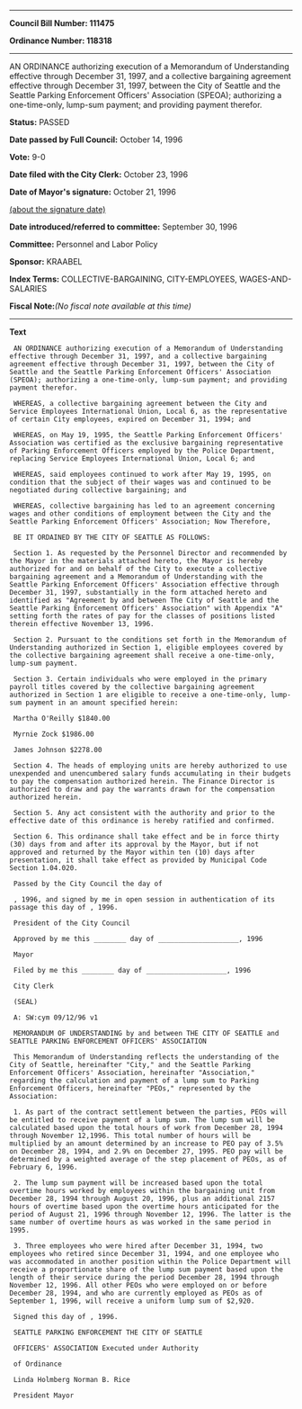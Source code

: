 

********

**Council Bill Number: 111475**
   
**Ordinance Number: 118318**
********

 AN ORDINANCE authorizing execution of a Memorandum of Understanding effective through December 31, 1997, and a collective bargaining agreement effective through December 31, 1997, between the City of Seattle and the Seattle Parking Enforcement Officers' Association (SPEOA); authorizing a one-time-only, lump-sum payment; and providing payment therefor.

**Status:** PASSED
   
**Date passed by Full Council:** October 14, 1996
   
**Vote:** 9-0
   
**Date filed with the City Clerk:** October 23, 1996
   
**Date of Mayor's signature:** October 21, 1996
   
[(about the signature date)](/~public/approvaldate.htm)
   
   
   
**Date introduced/referred to committee:** September 30, 1996
   
**Committee:** Personnel and Labor Policy
   
**Sponsor:** KRAABEL
   
   
**Index Terms:** COLLECTIVE-BARGAINING, CITY-EMPLOYEES, WAGES-AND-SALARIES

**Fiscal Note:**_(No fiscal note available at this time)_

********

**Text**
   
```
 AN ORDINANCE authorizing execution of a Memorandum of Understanding effective through December 31, 1997, and a collective bargaining agreement effective through December 31, 1997, between the City of Seattle and the Seattle Parking Enforcement Officers' Association (SPEOA); authorizing a one-time-only, lump-sum payment; and providing payment therefor.

 WHEREAS, a collective bargaining agreement between the City and Service Employees International Union, Local 6, as the representative of certain City employees, expired on December 31, 1994; and

 WHEREAS, on May 19, 1995, the Seattle Parking Enforcement Officers' Association was certified as the exclusive bargaining representative of Parking Enforcement Officers employed by the Police Department, replacing Service Employees International Union, Local 6; and

 WHEREAS, said employees continued to work after May 19, 1995, on condition that the subject of their wages was and continued to be negotiated during collective bargaining; and

 WHEREAS, collective bargaining has led to an agreement concerning wages and other conditions of employment between the City and the Seattle Parking Enforcement Officers' Association; Now Therefore,

 BE IT ORDAINED BY THE CITY OF SEATTLE AS FOLLOWS:

 Section 1. As requested by the Personnel Director and recommended by the Mayor in the materials attached hereto, the Mayor is hereby authorized for and on behalf of the City to execute a collective bargaining agreement and a Memorandum of Understanding with the Seattle Parking Enforcement Officers' Association effective through December 31, 1997, substantially in the form attached hereto and identified as "Agreement by and between The City of Seattle and the Seattle Parking Enforcement Officers' Association" with Appendix "A" setting forth the rates of pay for the classes of positions listed therein effective November 13, 1996.

 Section 2. Pursuant to the conditions set forth in the Memorandum of Understanding authorized in Section 1, eligible employees covered by the collective bargaining agreement shall receive a one-time-only, lump-sum payment.

 Section 3. Certain individuals who were employed in the primary payroll titles covered by the collective bargaining agreement authorized in Section 1 are eligible to receive a one-time-only, lump- sum payment in an amount specified herein:

 Martha O'Reilly $1840.00

 Myrnie Zock $1986.00

 James Johnson $2278.00

 Section 4. The heads of employing units are hereby authorized to use unexpended and unencumbered salary funds accumulating in their budgets to pay the compensation authorized herein. The Finance Director is authorized to draw and pay the warrants drawn for the compensation authorized herein.

 Section 5. Any act consistent with the authority and prior to the effective date of this ordinance is hereby ratified and confirmed.

 Section 6. This ordinance shall take effect and be in force thirty (30) days from and after its approval by the Mayor, but if not approved and returned by the Mayor within ten (10) days after presentation, it shall take effect as provided by Municipal Code Section 1.04.020.

 Passed by the City Council the day of

 , 1996, and signed by me in open session in authentication of its passage this day of , 1996.

 President of the City Council

 Approved by me this ________ day of ____________________, 1996

 Mayor

 Filed by me this ________ day of ____________________, 1996

 City Clerk

 (SEAL)

 A: SW:cym 09/12/96 v1

 MEMORANDUM OF UNDERSTANDING by and between THE CITY OF SEATTLE and SEATTLE PARKING ENFORCEMENT OFFICERS' ASSOCIATION

 This Memorandum of Understanding reflects the understanding of the City of Seattle, hereinafter "City," and the Seattle Parking Enforcement Officers' Association, hereinafter "Association," regarding the calculation and payment of a lump sum to Parking Enforcement Officers, hereinafter "PEOs," represented by the Association:

 1. As part of the contract settlement between the parties, PEOs will be entitled to receive payment of a lump sum. The lump sum will be calculated based upon the total hours of work from December 28, 1994 through November 12,1996. This total number of hours will be multiplied by an amount determined by an increase to PEO pay of 3.5% on December 28, 1994, and 2.9% on December 27, 1995. PEO pay will be determined by a weighted average of the step placement of PEOs, as of February 6, 1996.

 2. The lump sum payment will be increased based upon the total overtime hours worked by employees within the bargaining unit from December 28, 1994 through August 20, 1996, plus an additional 2157 hours of overtime based upon the overtime hours anticipated for the period of August 21, 1996 through November 12, 1996. The latter is the same number of overtime hours as was worked in the same period in 1995.

 3. Three employees who were hired after December 31, 1994, two employees who retired since December 31, 1994, and one employee who was accommodated in another position within the Police Department will receive a proportionate share of the lump sum payment based upon the length of their service during the period December 28, 1994 through November 12, 1996. All other PEOs who were employed on or before December 28, 1994, and who are currently employed as PEOs as of September 1, 1996, will receive a uniform lump sum of $2,920.

 Signed this day of , 1996.

 SEATTLE PARKING ENFORCEMENT THE CITY OF SEATTLE

 OFFICERS' ASSOCIATION Executed under Authority

 of Ordinance

 Linda Holmberg Norman B. Rice

 President Mayor

```
